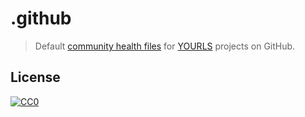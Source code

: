 # .github

> Default [community health files](https://help.github.com/en/articles/creating-a-default-community-health-file-for-your-organization) for [YOURLS](https://yourls.org/) projects on GitHub.

## License

[![CC0](https://mirrors.creativecommons.org/presskit/buttons/88x31/svg/cc-zero.svg)](https://creativecommons.org/publicdomain/zero/1.0)
